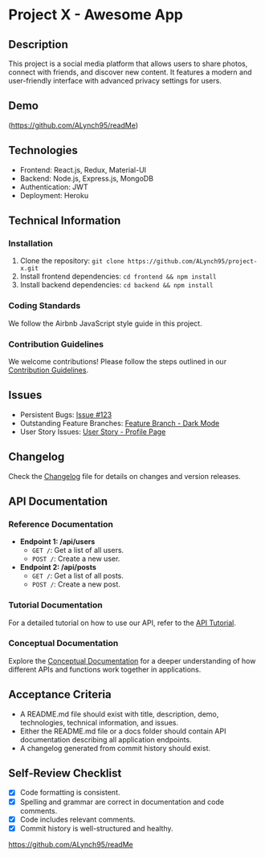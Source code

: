 # Project X - Awesome App

## Description

This project is a social media platform that allows users to share photos, connect with friends, and discover new content. It features a modern and user-friendly interface with advanced privacy settings for users.

## Demo

(https://github.com/ALynch95/readMe)

## Technologies

- Frontend: React.js, Redux, Material-UI
- Backend: Node.js, Express.js, MongoDB
- Authentication: JWT
- Deployment: Heroku

## Technical Information

### Installation

1. Clone the repository: `git clone https://github.com/ALynch95/project-x.git`
2. Install frontend dependencies: `cd frontend && npm install`
3. Install backend dependencies: `cd backend && npm install`

### Coding Standards

We follow the Airbnb JavaScript style guide in this project.

### Contribution Guidelines

We welcome contributions! Please follow the steps outlined in our [Contribution Guidelines](CONTRIBUTING.md).

## Issues

- Persistent Bugs: [Issue #123](https://github.com/ALynch95/project-x/issues/123)
- Outstanding Feature Branches: [Feature Branch - Dark Mode](https://github.com/ALynch95/project-x/tree/dark-mode)
- User Story Issues: [User Story - Profile Page](https://github.com/ALynch95/project-x/issues/456)

## Changelog

Check the [Changelog](CHANGELOG.md) file for details on changes and version releases.

## API Documentation

### Reference Documentation

- **Endpoint 1: /api/users**
  - `GET /`: Get a list of all users.
  - `POST /`: Create a new user.
- **Endpoint 2: /api/posts**
  - `GET /`: Get a list of all posts.
  - `POST /`: Create a new post.

### Tutorial Documentation

For a detailed tutorial on how to use our API, refer to the [API Tutorial](docs/API_TUTORIAL.md).

### Conceptual Documentation

Explore the [Conceptual Documentation](docs/CONCEPTS.md) for a deeper understanding of how different APIs and functions work together in applications.

## Acceptance Criteria

- A README.md file should exist with title, description, demo, technologies, technical information, and issues.
- Either the README.md file or a docs folder should contain API documentation describing all application endpoints.
- A changelog generated from commit history should exist.

## Self-Review Checklist

- [x] Code formatting is consistent.
- [x] Spelling and grammar are correct in documentation and code comments.
- [x] Code includes relevant comments.
- [x] Commit history is well-structured and healthy.

https://github.com/ALynch95/readMe
